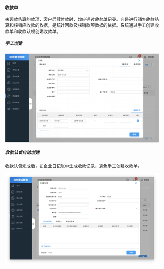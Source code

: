 #### 收款单

未现款结算的款项，客户后续付款时，均应通过收款单记录。它是进行销售收款结算和核销应收款的依据，是统计回款及核销款项数据的依据。系统通过手工创建收款单和收款认领创建收款单。

##### 手工创建

![](/img/git28.png)

##### 收款认领自动创建

收款认领完成后，在企业日记账中生成收款记录，避免手工创建收款单。

![](/img/git29.png)



